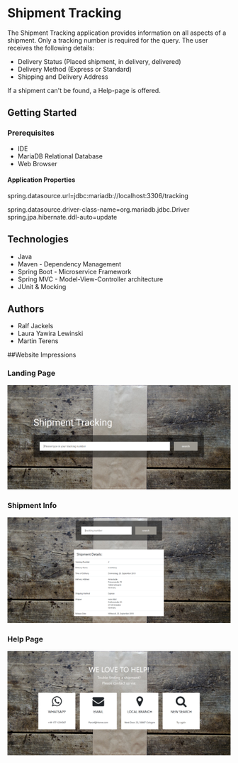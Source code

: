 # Shipment Tracking 

The Shipment Tracking application provides information on all aspects of a shipment. 
Only a tracking number is required for the query. The user receives the following details:

- Delivery Status (Placed shipment, in delivery, delivered)
- Delivery Method (Express or Standard)
- Shipping and Delivery Address

If a shipment can't be found, a Help-page is offered.


## Getting Started

### Prerequisites 

- IDE <br>
- MariaDB Relational Database <br>
- Web Browser

#### Application Properties
spring.datasource.url=jdbc:mariadb://localhost:3306/tracking <br>

spring.datasource.driver-class-name=org.mariadb.jdbc.Driver <br>
spring.jpa.hibernate.ddl-auto=update


## Technologies

- Java <br>
- Maven - Dependency Management <br>
- Spring Boot - Microservice Framework <br>
- Spring MVC - Model-View-Controller architecture <br>
- JUnit & Mocking 


## Authors

- Ralf Jackels <br>
- Laura Yawira Lewinski <br>
- Martin Terens 

 
 ##Website Impressions
 
 ### Landing Page
 ![Image](./src/main/resources/impressions/LandingPage.jpg?raw=true)
 
 ### Shipment Info
 ![Image](./src/main/resources/impressions/ShipmentInfo.jpg?raw=true)
 
 ### Help Page
 ![Image](./src/main/resources/impressions/Help.jpg?raw=true)